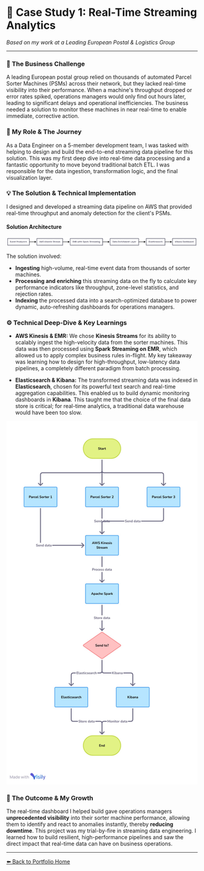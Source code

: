 # 📝 Case Study 1: Real-Time Streaming Analytics

*Based on my work at a Leading European Postal & Logistics Group*

---

### 🎯 The Business Challenge

A leading European postal group relied on thousands of automated Parcel Sorter Machines (PSMs) across their network, but they lacked real-time visibility into their performance. When a machine's throughput dropped or error rates spiked, operations managers would only find out hours later, leading to significant delays and operational inefficiencies. The business needed a solution to monitor these machines in near real-time to enable immediate, corrective action.

### 👤 My Role & The Journey

As a Data Engineer on a 5-member development team, I was tasked with helping to design and build the end-to-end streaming data pipeline for this solution. This was my first deep dive into real-time data processing and a fantastic opportunity to move beyond traditional batch ETL. I was responsible for the data ingestion, transformation logic, and the final visualization layer.

### 💡 The Solution & Technical Implementation

I designed and developed a streaming data pipeline on AWS that provided real-time throughput and anomaly detection for the client's PSMs.

#### Solution Architecture

![Real-Time Streaming Pipeline](./img/streaming-pipeline.png)

The solution involved:
*   **Ingesting** high-volume, real-time event data from thousands of sorter machines.
*   **Processing and enriching** this streaming data on the fly to calculate key performance indicators like throughput, zone-level statistics, and rejection rates.
*   **Indexing** the processed data into a search-optimized database to power dynamic, auto-refreshing dashboards for operations managers.

### ⚙️ Technical Deep-Dive & Key Learnings

*   **AWS Kinesis & EMR:** We chose **Kinesis Streams** for its ability to scalably ingest the high-velocity data from the sorter machines. This data was then processed using **Spark Streaming on EMR**, which allowed us to apply complex business rules in-flight. My key takeaway was learning how to design for high-throughput, low-latency data pipelines, a completely different paradigm from batch processing.

*   **Elasticsearch & Kibana:** The transformed streaming data was indexed in **Elasticsearch**, chosen for its powerful text search and real-time aggregation capabilities. This enabled us to build dynamic monitoring dashboards in **Kibana**. This taught me that the choice of the final data store is critical; for real-time analytics, a traditional data warehouse would have been too slow.

![Real-Time Streaming Pipeline](./img/wk-parcel-sorting-machine.jpg)

### 🌟 The Outcome & My Growth

The real-time dashboard I helped build gave operations managers **unprecedented visibility** into their sorter machine performance, allowing them to identify and react to anomalies instantly, thereby **reducing downtime**. This project was my trial-by-fire in streaming data engineering. I learned how to build resilient, high-performance pipelines and saw the direct impact that real-time data can have on business operations.

---

[⬅️ Back to Portfolio Home](../../README.md)